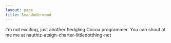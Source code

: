 ```yaml
---
layout: page
title: SeanUnderwood
---
```


I'm not exciting, just another fledgling Cocoa programmer.  You can shout at me me at nauthiz-atsign-charter-littledotthing-net

